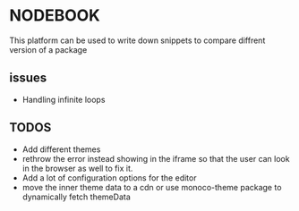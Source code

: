 # NODEBOOK

This platform can be used to write down snippets to compare diffrent version of a package

## issues

+ Handling infinite loops


## TODOS

+ Add different themes
+ rethrow the error instead showing in the iframe so that the user can look in the browser as well to fix it.
+ Add a lot of configuration options for the editor
+ move the inner theme data to a cdn or use monoco-theme package to dynamically fetch themeData 